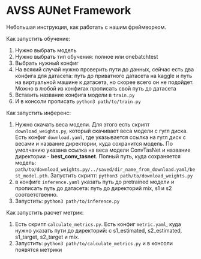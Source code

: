 # AVSS AUNet Framework

Небольшая инструкция, как работать с нашим фреймворком.

Как запустить обучение:
1) Нужно выбрать модель
2) Нужно выбрать тип обучения: полное или onebatchtest
3) Выбрать нужный конфиг
4) На всякий случай нужно проверить пути до данных, сейчас есть два конфига для датасета: путь до приватного датасета на kaggle и путь на виртуальной машине к датасета, но скорее всего он не подойдет. Можно в любой из конфигах прописать свой путь до датасета
5) Вставить название конфига модели в `train.py`
6) И в консоли прописать `python3 path/to/train.py`


Как запустить инференс:
1) Нужно скачать веса модели. Для этого есть скрипт `download_weights.py`, который скачивает веса модели с гугл диска. Есть конфиг `download.yaml`, где указывается ссылка на гугл диск с весами и название директории, куда сохранится модель. По умолчанию указана ссылка на веса модели ConvTasNet и название директории - **best_conv_tasnet**. Полный путь, куда сохраняется модель: `path/to/download_weights.py/../saved/dir_name_from_download.yaml/best_model.pth`. Запустить скрипт: `python3 path/to/download_weights.py`
2) в конфиге `inference.yaml` указать путь до pretrained модели и прописать путь до датасета: путь до директорий mix, s1 и s2 соответственно.
3) Запустить: `python3 path/to/inference.py`


Как запустить расчет метрик:
1) Есть скрипт `calculate_metrics.py`. Есть конфиг `metric.yaml`, куда нужно указать пути до директорий: с s1_estimated, s2_estimated, s1_target, s2_target и mix.
2) Запустить: `python3 path/to/calculate_metrics.py` и в консоли появятся метрики